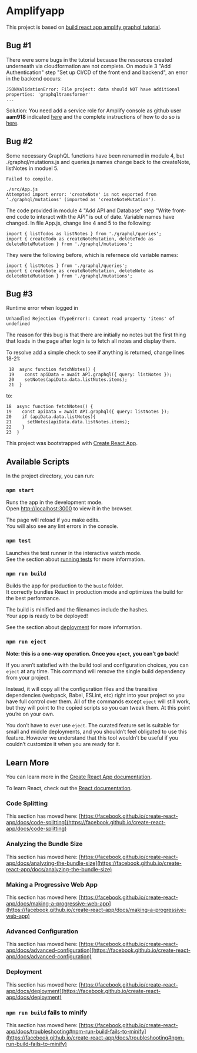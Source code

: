 

# Amplifyapp

This project is based on [build react app amplify graphql tutorial](https://aws.amazon.com/getting-started/hands-on/build-react-app-amplify-graphql/).


## Bug #1
There were some bugs in the tutorial because the resources created underneath via cloudformation are not complete. On module 3 "Add Authentication" step "Set up CI/CD of the front end and backend", an error in the backend occurs:
```
JSONValidationError: File project: data should NOT have additional properties: 'graphqltransformer'
...
```
Solution: 
You need add a service role for Amplify console as github user **aam918** indicated [here](https://github.com/aws-amplify/amplify-console/issues/1345) and the complete instructions of how to do so is [here](https://docs.aws.amazon.com/amplify/latest/userguide/how-to-service-role-amplify-console.html).


## Bug #2 
Some necessary GraphQL functions have been renamed in module 4, but ./graphql/mutations.js and queries.js names change back to the createNote, listNotes in moduel 5.
```
Failed to compile.

./src/App.js
Attempted import error: 'createNote' is not exported from './graphql/mutations' (imported as 'createNoteMutation').
```
The code provided in module 4 "Add API and Database" step "Write front-end code to interact with the API" is out of date. Variable names have changed. 
In file App.js, change line 4 and 5 to the following:
```
import { listTodos as listNotes } from './graphql/queries';
import { createTodo as createNoteMutation, deleteTodo as deleteNoteMutation } from './graphql/mutations';
```

They were the following before, which is refernece old variable names:
```
import { listNotes } from './graphql/queries';
import { createNote as createNoteMutation, deleteNote as deleteNoteMutation } from './graphql/mutations';
```

## Bug #3
Runtime error when logged in
```
Unhandled Rejection (TypeError): Cannot read property 'items' of undefined
```
The reason for this bug is that there are initially no notes but the first thing that loads in the page after login is to fetch all notes and display them.

To resolve add a simple check to see if anything is returned, change lines 18-21:
```
 18  async function fetchNotes() {
 19    const apiData = await API.graphql({ query: listNotes });
 20    setNotes(apiData.data.listNotes.items);
 21  }
```
to:
```
18  async function fetchNotes() {
19    const apiData = await API.graphql({ query: listNotes });
20    if (apiData.data.listNotes){
21      setNotes(apiData.data.listNotes.items);
22    }
23  }
```

This project was bootstrapped with [Create React App](https://github.com/facebook/create-react-app).


## Available Scripts

In the project directory, you can run:

### `npm start`

Runs the app in the development mode.\
Open [http://localhost:3000](http://localhost:3000) to view it in the browser.

The page will reload if you make edits.\
You will also see any lint errors in the console.

### `npm test`

Launches the test runner in the interactive watch mode.\
See the section about [running tests](https://facebook.github.io/create-react-app/docs/running-tests) for more information.

### `npm run build`

Builds the app for production to the `build` folder.\
It correctly bundles React in production mode and optimizes the build for the best performance.

The build is minified and the filenames include the hashes.\
Your app is ready to be deployed!

See the section about [deployment](https://facebook.github.io/create-react-app/docs/deployment) for more information.

### `npm run eject`

**Note: this is a one-way operation. Once you `eject`, you can’t go back!**

If you aren’t satisfied with the build tool and configuration choices, you can `eject` at any time. This command will remove the single build dependency from your project.

Instead, it will copy all the configuration files and the transitive dependencies (webpack, Babel, ESLint, etc) right into your project so you have full control over them. All of the commands except `eject` will still work, but they will point to the copied scripts so you can tweak them. At this point you’re on your own.

You don’t have to ever use `eject`. The curated feature set is suitable for small and middle deployments, and you shouldn’t feel obligated to use this feature. However we understand that this tool wouldn’t be useful if you couldn’t customize it when you are ready for it.

## Learn More

You can learn more in the [Create React App documentation](https://facebook.github.io/create-react-app/docs/getting-started).

To learn React, check out the [React documentation](https://reactjs.org/).

### Code Splitting

This section has moved here: [https://facebook.github.io/create-react-app/docs/code-splitting](https://facebook.github.io/create-react-app/docs/code-splitting)

### Analyzing the Bundle Size

This section has moved here: [https://facebook.github.io/create-react-app/docs/analyzing-the-bundle-size](https://facebook.github.io/create-react-app/docs/analyzing-the-bundle-size)

### Making a Progressive Web App

This section has moved here: [https://facebook.github.io/create-react-app/docs/making-a-progressive-web-app](https://facebook.github.io/create-react-app/docs/making-a-progressive-web-app)

### Advanced Configuration

This section has moved here: [https://facebook.github.io/create-react-app/docs/advanced-configuration](https://facebook.github.io/create-react-app/docs/advanced-configuration)

### Deployment

This section has moved here: [https://facebook.github.io/create-react-app/docs/deployment](https://facebook.github.io/create-react-app/docs/deployment)

### `npm run build` fails to minify

This section has moved here: [https://facebook.github.io/create-react-app/docs/troubleshooting#npm-run-build-fails-to-minify](https://facebook.github.io/create-react-app/docs/troubleshooting#npm-run-build-fails-to-minify)
